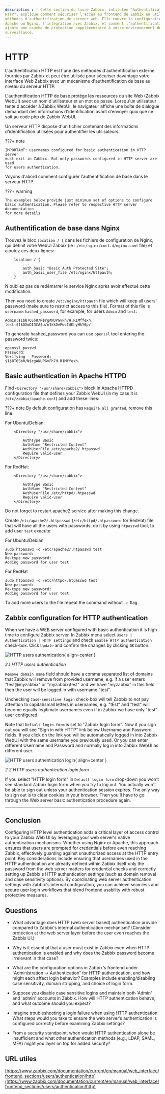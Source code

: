 ```yaml
---
description : | Cette section du livre Zabbix, intitulée "Authentification
HTTP", explique comment sécuriser l'accès au frontend de Zabbix en utilisant les
méthodes d'authentification de serveur web. Elle couvre la configuration avec
Apache ou Nginx, l'intégration avec Zabbix, et comment l'authentification HTTP
ajoute une couche de protection supplémentaire à votre environnement de
surveillance.
---
```


# HTTP

L'authentification HTTP est l'une des méthodes d'authentification externe
fournies par Zabbix et peut être utilisée pour sécuriser davantage votre
interface Web Zabbix avec un mécanisme d'authentification de base au niveau du
serveur HTTP.

L'authentification HTTP de base protège les ressources du site Web (Zabbix
WebUI) avec un nom d'utilisateur et un mot de passe. Lorsqu'un utilisateur tente
d'accéder à Zabbix WebUI, le navigateur affiche une boîte de dialogue demandant
des informations d'identification avant d'envoyer quoi que ce soit au code php
de Zabbix WebUI.

Un serveur HTTP dispose d'un fichier contenant des informations d'identification
utilisées pour authentifier les utilisateurs.

???+ note

    IMPORTANT: usernames configured for basic authentication in HTTP server
    must exit in Zabbix. But only passwords configured in HTTP server are used
    for users authentication.

Voyons d'abord comment configurer l'authentification de base dans le serveur
HTTP.

???+ warning

    The examples below provide just minimum set of options to configure
    basic authentication. Please refer to respective HTTP server documentation
    for more details

## Authentification de base dans Nginx

Trouvez le bloc `location / {` dans les fichiers de configuration de Nginx, qui
définit votre WebUI Zabbix (ie : `/etc/nginx/conf.d/nginx.conf` file) et ajoutez
ces deux lignes:

```
    location / {
        ...
        auth_basic "Basic Auth Protected Site";
        auth_basic_user_file /etc/nginx/httpauth;
    }
```

N'oubliez pas de redémarrer le service Nginx après avoir effectué cette
modification.

Then you need to create `/etc/nginx/httpauth` file which will keep all users'
password (make sure to restrict access to this file). Format of this file is
`username:hashed_password`, for example, for users `Admin` and `test`:

```
Admin:$1$8T6SbR/N$rgANUPGvFh7H.R1Mffexh.
test:$1$GXoDIOCA$u/n1kkDeFwcI4KhyHkY6p/
```

To generate hashed_password you can use `openssl` tool entering the password
twice:
```
openssl passwd
Password:
Verifying - Password:
$1$8T6SbR/N$rgANUPGvFh7H.R1Mffexh.
```

## Basic authentication in Apache HTTPD

Find `<Directory "/usr/share/zabbix">` block in Apache HTTPD configuration file
that defines your Zabbix WebUI (in my case it is `/etc/zabbix/apache.conf`) and
add these lines:

???+ note By default configuration has `Require all granted`, remove this line.

For Ubuntu/Debian:
```
    <Directory "/usr/share/zabbix">
        ...
        AuthType Basic
        AuthName "Restricted Content"
        AuthUserFile /etc/apache2/.htpasswd
        Require valid-user
    </Directory>
```

For RedHat:
```
    <Directory "/usr/share/zabbix">
        ...
        AuthType Basic
        AuthName "Restricted Content"
        AuthUserFile /etc/httpd/.htpasswd
        Require valid-user
    </Directory>
```

Do not forget to restart apache2 service after making this change.

Create `/etc/apache2/.httpasswd` (`/etc/httpd/.htpassword` for RedHat) file that
will have all the users with passwords, do it by using `htpasswd` tool, to add
user `test` execute:

For Ubuntu/Debian
```
sudo htpasswd -c /etc/apache2/.htpasswd test
New password: 
Re-type new password: 
Adding password for user test
```

For RedHat
```
sudo htpasswd -c /etc/httpd/.htpasswd test
New password: 
Re-type new password: 
Adding password for user test
```

To add more users to the file repeat the command without `-c` flag.

## Zabbix configuration for HTTP authentication

When we have a WEB server configured with basic authentication it is high time
to configure Zabbix server. In Zabbix menu select `Users | Authentication | HTTP
settings` and check `Enable HTTP authentication` check-box. Click `Update` and
confirm the changes by clicking `OK` button.

![HTTP users authentication](ch02.1-http-auth-settings.png){ align=center }

_2.1 HTTP users authentication_

`Remove domain name` field should have a comma separated list of domains that
Zabbix will remove from provided username, e.g. if a user enters "test@myzabbix"
or "myzabbix\test" and we have "myzabbix" in this field then the user will be
logged in with username "test".

Unchecking `Case-sensitive login` check-box will tell Zabbix to not pay
attention to capital/small letters in usernames, e.g. "tEst" and "test" will
become equally legitimate usernames even if in Zabbix we have only "test" user
configured.

Note that `Default login form` is set to "Zabbix login form". Now if you sign
out you will see "Sign in with HTTP" link below Username and Password fields. If
you click on the link you will be automatically logged in into Zabbix WebUI with
the same username you previously used. Or you can enter different Username and
Password and normally log in into Zabbix WebUI as different user.

![HTTP users authentication login](ch02.2-http-auth-login.png){ align=center }

_2.2 HTTP users authentication login form_

If you select "HTTP login form" in `Default login form` drop-down you won't see
standard Zabbix login form when you try to log out. You actually won't be able
to sign out unless your authentication session expires. The only way to sign out
is to clear cookies in your browser. Then you'll have to go through the Web
server basic authentication procedure again.

---

## Conclusion

Configuring HTTP level authentication adds a critical layer of access control to
your Zabbix Web UI by leveraging your web server's native authentication
mechanisms. Whether using Nginx or Apache, this approach ensures that users are
prompted for credentials before even reaching Zabbix, effectively guarding
against unauthorized access at the HTTP entry point. Key considerations include
ensuring that usernames used in the HTTP authentication are already defined
within Zabbix itself only the password from the web server matters for
credential checks and correctly setting up Zabbix's HTTP authentication settings
(such as domain removal and case sensitivity options). By coordinating web
server authentication settings with Zabbix's internal configuration, you can
achieve seamless and secure user login workflows that blend frontend usability
with robust protective measures.

## Questions

- What advantage does HTTP (web server based) authentication provide compared to
  Zabbix's internal authentication mechanism? (Consider protection at the web
  server layer before the user even reaches the Zabbix UI.)

- Why is it essential that a user must exist in Zabbix even when HTTP
  authentication is enabled and why does the Zabbix password become irrelevant
  in that case?

- What are the configuration options in Zabbix's frontend under “Administration
  → Authentication” for HTTP authentication, and how might each affect login
  behavior? Examples include enabling/disabling case sensitivity, domain
  stripping, and choice of login form.

- Suppose you disable case sensitive logins and maintain both 'Admin' and
  'admin' accounts in Zabbix. How will HTTP authentication behave, and what
  outcome should you expect?

- Imagine troubleshooting a login failure when using HTTP authentication: What
  steps would you take to ensure the web server’s authentication is configured
  correctly before examining Zabbix settings?

- From a security standpoint, when would HTTP authentication alone be
  insufficient and what other authentication methods (e.g., LDAP, SAML, MFA)
  might you layer on top for added security?

## URL utiles

[https://www.zabbix.com/documentation/current/en/manual/web_interface/frontend_sections/users/authentication/http](https://www.zabbix.com/documentation/current/en/manual/web_interface/frontend_sections/users/authentication/http)
